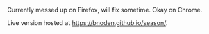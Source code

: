 Currently messed up on Firefox, will fix sometime. Okay on Chrome.

Live version hosted at https://bnoden.github.io/season/.  
